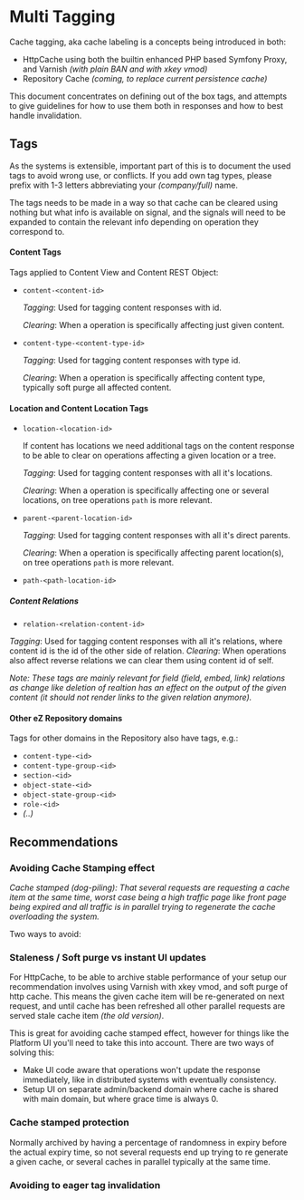 # Multi Tagging


Cache tagging, aka cache labeling is a concepts being introduced in both:
- HttpCache using both the builtin enhanced PHP based Symfony Proxy, and Varnish *(with plain BAN and with xkey vmod)*
- Repository Cache *(coming, to replace current persistence cache)*

This document concentrates on defining out of the box tags, and attempts to give guidelines for how to
use them both in responses and how to best handle invalidation.

## Tags

As the systems is extensible, important part of this is to document the used tags to avoid wrong use, or conflicts.
If you add own tag types, please prefix with 1-3 letters abbreviating your *(company/full)* name.

The tags needs to be made in a way so that cache can be cleared using nothing but what info is available on signal,
and the signals will need to be expanded to contain the relevant info depending on operation they correspond to.

#### Content Tags


Tags applied to Content View and Content REST Object:

- `content-<content-id>`

    *Tagging*: Used for tagging content responses with id.
    
    *Clearing*: When a operation is specifically affecting just given content.

- `content-type-<content-type-id>`

    *Tagging*: Used for tagging content responses with type id.
    
    *Clearing*: When a operation is specifically affecting content type, typically soft purge all affected content.

#### Location and Content Location Tags


- `location-<location-id>`

    If content has locations we need additional tags on the content response to be able to clear on operations affecting a
    given location or a tree.
    
    *Tagging*: Used for tagging content responses with all it's locations.
    
    *Clearing*: When a operation is specifically affecting one or several locations, on tree operations `path` is more relevant.


- `parent-<parent-location-id>`

    *Tagging*: Used for tagging content responses with all it's direct parents.
    
    *Clearing*: When a operation is specifically affecting parent location(s), on tree operations `path` is more relevant.

- `path-<path-location-id>`

##### Content Relations



- `relation-<relation-content-id>`

*Tagging*: Used for tagging content responses with all it's relations, where content id is the id of the other side of relation.
*Clearing*: When operations also affect reverse relations we can clear them using content id of self.

_Note: These tags are mainly relevant for field (field, embed, link) relations as change like deletion of realtion has an
effect on the output of the given content (it should not render links to the given relation anymore)._



#### Other eZ Repository domains

Tags for other domains in the Repository also have tags, e.g.:
- `content-type-<id>`
- `content-type-group-<id>`
- `section-<id>`
- `object-state-<id>`
- `object-state-group-<id>`
- `role-<id>`
- _(..)_


## Recommendations



### Avoiding Cache Stamping effect

_Cache stamped (dog-piling): That several requests are requesting a cache item at the same time, worst case being a high
traffic page like front page being expired and all traffic is in parallel trying to regenerate the cache overloading the
system._

Two ways to avoid:


### Staleness / Soft purge vs instant UI updates

For HttpCache, to be able to archive stable performance of your setup our recommendation involves using Varnish with
xkey vmod, and soft purge of http cache. This means the given cache item will be re-generated on next request, and until
cache has been refreshed all other parallel requests are served stale cache item *(the old version)*.

This is great for avoiding cache stamped effect, however for things like the Platform UI you'll need to take this into
account. There are two ways of solving this:
- Make UI code aware that operations won't update the response immediately, like in distributed systems with eventually consistency.
- Setup UI on separate admin/backend domain where cache is shared with main domain, but where grace time is always 0.

### Cache stamped protection

Normally archived by having a percentage of randomness in expiry before the actual expiry time, so not several requests
end up trying to re generate a given cache, or several caches in parallel typically at the same time.

### Avoiding to eager tag invalidation



